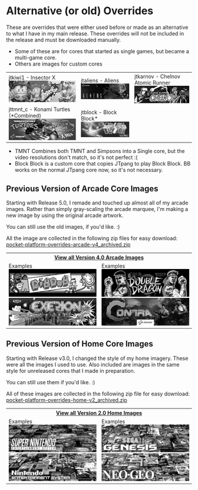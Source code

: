 # Alternative (or old) Overrides

These are overrides that were either used before or made as an alternative to what I have in my main release.  These overrides will not be included in the release and must be downloaded manually.

- Some of these are for cores that started as single games, but became a multi-game core.
- Others are images for custom cores

<table>
<tr>
 <td>jtkiwi1 - Insector X <img src="others/pics/jtkiwi1.png" /></td>
 <td>jtaliens - Aliens <img src="others/pics/jtaliens.png" /></td> 
 <td>jtkarnov - Chelnov Atomic Runner <img src="others/pics/jtkarnov.png" /></td>
</tr>
<tr>
 <td>jttmnt_c - Konami Turtles (*Combined) <img src="others/pics/jttmnt_c.png" /></td>
 <td>jtblock - Block Block* <img src="others/pics/jtblock.png" /></td>
 <td></td>
</tr>
</table>

* TMNT Combines both TMNT and Simpsons into a Single core, but the video resolutions don't match, so it's not perfect :(
* Block Block is a custom core that copies JTpang to play Block Block. BB works on the normal JTpang core now, so it's not necessary.


## Previous Version of Arcade Core Images

Starting with Release 5.0, I remade and touched up almost all of my arcade images. Rather than simply gray-scaling the arcade marquee, I'm making a new image by using the original arcade artwork.

You can still use the old images, if you'd like. :)

All the image are collected in the following zip files for easy download: <a href="pocket-platform-overrides-arcade-v4_archived.zip">pocket-platform-overrides-arcade-v4_archived.zip</a>

<table>
<tr>
 <th colspan="2"><a href="arcade-v4/README.md">View all Version 4.0 Arcade Images</a></th>
</tr>
<tr>
 <td>
   Examples
   <img src="arcade-v4/pics/digdug.png" />
   <img src="arcade-v4/pics/exerion.png" />
 </td>
 <td>
   Examples
   <img src="arcade-v4/pics/jtdd.png" />
   <img src="arcade-v4/pics/jtcontra.png" />
 </td>
</tr>
</table>


## Previous Version of Home Core Images

Starting with Release v3.0, I changed the style of my home imagery. These were all the images I used to use. Also included are images in the same style for unreleased cores that I made in preparation.

You can still use them if you'd like. :)

All of these images are collected in the following zip file for easy download: <a href="pocket-platform-overrides-home-v2_archived.zip">pocket-platform-overrides-home-v2_archived.zip</a>

<table>
<tr>
 <th colspan="2"><a href="home-v2/README.md">View all Version 2.0 Home Images</a></th>
</tr>
<tr>
 <td>
   Examples
   <img src="home-v2/pics/snes.png" />
   <img src="home-v2/pics/nes.png" />
 </td>
 <td>
   Examples
   <img src="home-v2/pics/genesis.png" />
   <img src="home-v2/pics/ng.png" />
 </td>
</tr>
</table>

